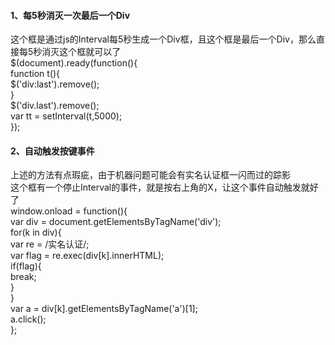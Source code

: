 #### 1、每5秒消灭一次最后一个Div    
这个框是通过js的Interval每5秒生成一个Div框，且这个框是最后一个Div，那么直接每5秒消灭这个框就可以了    
$(document).ready(function(){    
    function t(){    
      $('div:last').remove();    
    }    
$('div.last').remove();    
var tt = setInterval(t,5000);    
});    
    
#### 2、自动触发按键事件
上述的方法有点瑕疵，由于机器问题可能会有实名认证框一闪而过的踪影    
这个框有一个停止Interval的事件，就是按右上角的X，让这个事件自动触发就好了    
window.onload = function(){    
var div = document.getElementsByTagName('div');    
for(k in div){    
var re = /实名认证/;    
var flag = re.exec(div[k].innerHTML);    
if(flag){    
break;    
}    
}    
var a = div[k].getElementsByTagName('a')[1];    
a.click();    
};    

